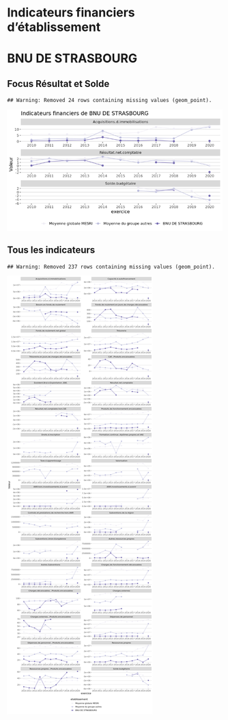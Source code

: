 Indicateurs financiers d’établissement
================

# BNU DE STRASBOURG

## Focus Résultat et Solde

    ## Warning: Removed 24 rows containing missing values (geom_point).

![](bnu_de_strasbourg_files/figure-gfm/etab.focus-1.png)<!-- -->

## Tous les indicateurs

    ## Warning: Removed 237 rows containing missing values (geom_point).

![](bnu_de_strasbourg_files/figure-gfm/etab-1.png)<!-- -->
